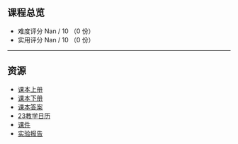 ## 课程总览  
- 难度评分 Nan / 10 （0 份）  
- 实用评分 Nan / 10 （0 份）  

---

## 资源  
- [课本上册](https://file.uhsea.com/2403/91969db2f45d7e6b23ff63c167d6102aVT.pdf)  
- [课本下册](https://file.uhsea.com/2403/0a1ce9bb31d1f0005ced573662179108F9.pdf)  
- [课本答案](https://file.uhsea.com/2403/8a2404faf7fbff75044177d7db0c1a82IM.pdf)
- [23教学日历](https://file.uhsea.com/2403/d11a1dc3b9e18d03f4f22584fe3664154I.docx)
- [课件](https://file.uhsea.com/2403/5ee94e1a23b3640f965bf58c0720d4e44K.zip)
- [实验报告](https://file.uhsea.com/2403/18df950feff3b4f43fc6e8c4a1069eddGE.zip)